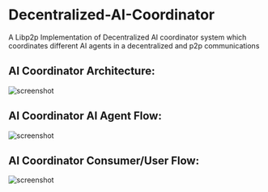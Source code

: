 # Decentralized-AI-Coordinator
A Libp2p Implementation of Decentralized AI coordinator system which coordinates different AI agents in a decentralized and p2p communications

## AI Coordinator Architecture:
![screenshot](https://github.com/vr16x/Decentralized-AI-Coordinator/blob/main/images/1.png)


## AI Coordinator AI Agent Flow:
![screenshot](https://github.com/vr16x/Decentralized-AI-Coordinator/blob/main/images/3.png)


## AI Coordinator Consumer/User Flow:
![screenshot](https://github.com/vr16x/Decentralized-AI-Coordinator/blob/main/images/2.png)

